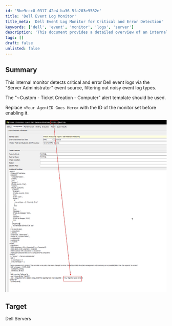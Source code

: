 ```yaml
---
id: '5be9ccc8-0317-42e4-ba36-5fa203e9582e'
title: 'Dell Event Log Monitor'
title_meta: 'Dell Event Log Monitor for Critical and Error Detection'
keywords: ['dell', 'event', 'monitor', 'logs', 'server']
description: 'This document provides a detailed overview of an internal monitor designed to detect critical and error event logs from Dell servers using the Server Administrator event source. It includes instructions on setting up the monitor and utilizing the appropriate alert template for ticket creation.'
tags: []
draft: false
unlisted: false
---
```


## Summary

This internal monitor detects critical and error Dell event logs via the "Server Administrator" event source, filtering out noisy event log types.

The "~Custom - Ticket Creation - Computer" alert template should be used.

Replace `<Your AgentID Goes Here>` with the ID of the monitor set before enabling it.

![Image](../../../static/img/EPM---Vendor-Specific---Monitor---Dell-Hardware-Monitoring/image_1.png)

## Target

Dell Servers
